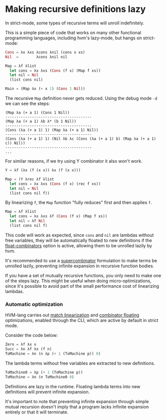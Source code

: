 # Making recursive definitions lazy

In strict-mode, some types of recursive terms will unroll indefinitely.

This is a simple piece of code that works on many other functional programming languages, including hvm's lazy-mode, but hangs on strict-mode:

```rust
Cons = λx λxs λcons λnil (cons x xs)
Nil  =        λcons λnil nil

Map = λf λlist
  let cons = λx λxs (Cons (f x) (Map f xs))
  let nil = Nil
  (list cons nil)

Main = (Map λx (+ x 1) (Cons 1 Nil))
```

The recursive `Map` definition never gets reduced.
Using the debug mode `-d` we can see the steps:

```
(Map λa (+ a 1) (Cons 1 Nil))
---------------------------------------
(Map λa (+ a 1) λb λ* (b 1 Nil))
---------------------------------------
(Cons (λa (+ a 1) 1) (Map λa (+ a 1) Nil))
---------------------------------------
(Cons (λa (+ a 1) 1) (Nil λb λc (Cons (λa (+ a 1) b) (Map λa (+ a 1) c)) Nil))
---------------------------------------
...
```

For similar reasons, if we try using Y combinator it also won't work.

```rust
Y = λf (λx (f (x x)) λx (f (x x)))

Map = (Y λrec λf λlist
  let cons = λx λxs (Cons (f x) (rec f xs))
  let nil = Nil
  (list cons nil f))
```

By linearizing `f`, the `Map` function "fully reduces" first and then applies `f`.

```rust
Map = λf λlist
  let cons = λx λxs λf (Cons (f x) (Map f xs))
  let nil = λf Nil
  (list cons nil f)
```

This code will work as expected, since `cons` and `nil` are lambdas without free variables, they will be automatically floated to new definitions if the [float-combinators](compiler-options#float-combinators) option is active, allowing them to be unrolled lazily by hvm.

It's recommended to use a [supercombinator](https://en.wikipedia.org/wiki/Supercombinator) formulation to make terms be unrolled lazily, preventing infinite expansion in recursive function bodies.

If you have a set of mutually recursive functions, you only need to make one of the steps lazy. This might be useful when doing micro-optimizations, since it's possible to avoid part of the small performance cost of linearizing lambdas.

### Automatic optimization

HVM-lang carries out [match linearization](compiler-options.md#linearize-matches) and [combinator floating](compiler-options#float-combinators) optimizations, enabled through the CLI, which are active by default in strict mode.

Consider the code below:

```rs
Zero = λf λx x
Succ = λn λf λx (f n)
ToMachine = λn (n λp (+ 1 (ToMachine p)) 0)
```

The lambda terms without free variables are extracted to new definitions.

```rs
ToMachine0 = λp (+ 1 (ToMachine p))
ToMachine = λn (n ToMachine0 0)
```

Definitions are lazy in the runtime. Floating lambda terms into new definitions will prevent infinite expansion.

It's important to note that preventing infinite expansion through simple mutual recursion doesn't imply that a program lacks infinite expansion entirely or that it will terminate.
